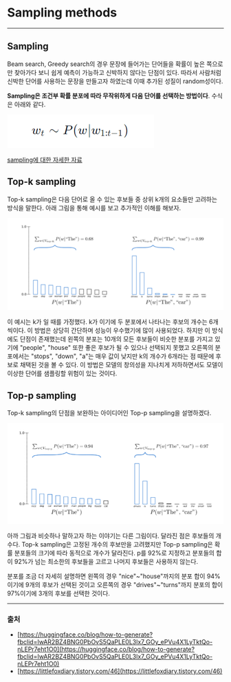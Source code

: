 # Sampling methods
-----
## Sampling

 Beam search, Greedy search의 경우 문장에 들어가는 단어들을 확률이 높은 쪽으로만 찾아가다 보니 쉽게 예측이 가능하고 신박하지 않다는 단점이 있다. 따라서 사람처럼 신박한 단어를 사용하는 문장을 만들고자 하였는데 이때 추가된 성질이 random성이다.

 **Sampling은 조건부 확률 분포에 따라 무작위하게 다음 단어를 선택하는 방법이다**. 수식은 아래와 같다.

<img src = '/image\2021_04_05_01.png'>

[sampling에 대한 자세한 자료](https://huggingface.co/blog/how-to-generate?fbclid=IwAR2BZ4BNG0PbOvS5QaPLE0L3lx7_GOy_ePVu4X1LyTktQo-nLEPr7eht1O0)

## Top-k sampling

Top-k sampling은 다음 단어로 올 수 있는 후보들 중 상위 k개의 요소들만 고려하는 방식을 말한다. 아래 그림을 통해 예시를 보고 추가적인 이해를 해보자.

<img src = '/image\2021_04_05_02.png'>

이 예시는 k가 일 때를 가정했다. k가 이기에 두 분포에서 나타나는 후보의 개수는 6개 씩이다. 이 방법은 상당히 간단하며 성능이 우수했기에 많이 사용되었다. 하지만 이 방식에도 단점이 존재했는데 왼쪽의 분포는 10개의 모든 후보들이 비슷한 분포를 가지고 있기에 "people", "house" 또한 좋은 후보가 될 수 있으나 선택되지 못했고 오른쪽의 분포에서는 "stops", "down", "a"는 매우 값이 낮지만 k의 개수가 6개라는 점 때문에 후보로 채택된 것을 볼 수 있다. 이 방법은 모델의 창의성을 지나치게 저하하면서도 모델이 이상한 단어를 샘플링할 위험이 있는 것이다.

## Top-p sampling

Top-k sampling의 단점을 보완하는 아이디어인 Top-p sampling을 설명하겠다. 

<img src = '/image\2021_04_05_03.png'>

아까 그림과 비슷하나 말하고자 하는 이야기는 다른 그림이다. 달라진 점은 후보들의 개수다. Top-k sampling은 고정된 개수의 후보만을 고려했지만 Top-p sampling은 확률 분포들의 크기에 따라 동적으로 개수가 달라진다. p를 92%로 지정하고 분포들의 합이 92%가 넘는 최소한의 후보들을 고르고 나머지 후보들은 사용하지 않는다. 

분포를 조금 더 자세히 설명하면 왼쪽의 경우 "nice"~"house"까지의 분포 합이 94%이기에 9개의 후보가 선택된 것이고 오른쪽의 경우 "drives"~"turns"까지 분포의 합이 97%이기에 3개의 후보를 선택한 것이다.

---

### 출처

- [https://huggingface.co/blog/how-to-generate?fbclid=IwAR2BZ4BNG0PbOvS5QaPLE0L3lx7_GOy_ePVu4X1LyTktQo-nLEPr7eht1O0](https://huggingface.co/blog/how-to-generate?fbclid=IwAR2BZ4BNG0PbOvS5QaPLE0L3lx7_GOy_ePVu4X1LyTktQo-nLEPr7eht1O0)
- [https://littlefoxdiary.tistory.com/46](https://littlefoxdiary.tistory.com/46)